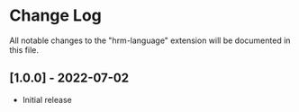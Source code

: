 # Change Log
All notable changes to the "hrm-language" extension will be documented in this file.

## [1.0.0] - 2022-07-02
- Initial release
